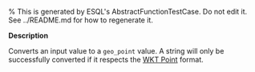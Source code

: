 % This is generated by ESQL's AbstractFunctionTestCase. Do not edit it. See ../README.md for how to regenerate it.

**Description**

Converts an input value to a `geo_point` value. A string will only be successfully converted if it respects the [WKT Point](https://en.wikipedia.org/wiki/Well-known_text_representation_of_geometry) format.

